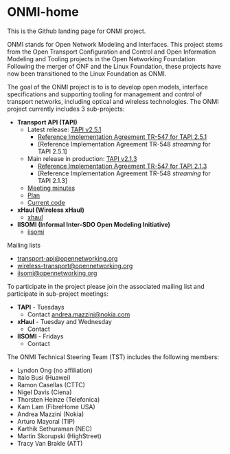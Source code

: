 # ONMI-home
This is the Github landing page for ONMI project.

ONMI stands for Open Network Modeling and Interfaces. This project stems from the Open Transport Configuration and Control and Open Information Modeling and Tooling projects in the Open Networking Foundation. Following the merger of ONF and the Linux Foundation, these projects have now been transitioned to the Linux Foundation as ONMI.

The goal of the ONMI project is to is to develop open models, interface specifications and supporting tooling for management and control of transport networks, including optical and wireless technologies. The ONMI project currently includes 3 sub-projects:
- **Transport API (TAPI)**
  - Latest release: [TAPI v2.5.1](https://github.com/Open-Network-Models-and-Interfaces-ONMI/TAPI/releases/tag/2.5.1)
    - [Reference Implementation Agreement TR-547 for TAPI 2.5.1](https://github.com/Open-Network-Models-and-Interfaces-ONMI/TAPI/tree/tapi-team-activities/TAPI-TEAM-ACTIVITIES/RIA/Delivered/V3.1)
    - [Reference Implementation Agreement TR-548 _streaming_ for TAPI 2.5.1]
  - Main release in production: [TAPI v2.1.3](https://github.com/Open-Network-Models-and-Interfaces-ONMI/TAPI/releases/tag/v2.1.3)
    - [Reference Implementation Agreement TR-547 for TAPI 2.1.3](https://github.com/Open-Network-Models-and-Interfaces-ONMI/TAPI/tree/tapi-team-activities/TAPI-TEAM-ACTIVITIES/RIA/Delivered/V1.1)
    - [Reference Implementation Agreement TR-548 _streaming_ for TAPI 2.1.3]
  - [Meeting minutes](https://github.com/Open-Network-Models-and-Interfaces-ONMI/TAPI/tree/tapi-team-activities/TAPI-TEAM-ACTIVITIES/Minutes)
  - [Plan](https://github.com/Open-Network-Models-and-Interfaces-ONMI/TAPI/blob/tapi-team-activities/TAPI-TEAM-ACTIVITIES/Plan/planForV2_6.txt)
  - [Current code](https://github.com/Open-Network-Models-and-Interfaces-ONMI/TAPI/tree/develop)
- **xHaul (Wireless xHaul)**
  - [xhaul](https://github.com/Open-Network-Models-and-Interfaces-ONMI/xhaul-home)
- **IISOMI (Informal Inter-SDO Open Modeling Initiative)**
  - [iisomi](https://github.com/Open-Network-Models-and-Interfaces-ONMI/iisomi-home)

Mailing lists
- transport-api@opennetworking.org
- wireless-transport@opennetworking.org
- iisomi@opennetworking.org

To participate in the project please join the associated mailing list and participate in sub-project meetings:
- **TAPI** - Tuesdays
  - Contact andrea.mazzini@nokia.com
- **xHaul** - Tuesday and Wednesday
  - Contact 
- **IISOMI** - Fridays
  - Contact 


The ONMI Technical Steering Team (TST) includes the following members:
- Lyndon Ong (no affiliation)
- Italo Busi (Huawei)
- Ramon Casellas (CTTC)
- Nigel Davis (Ciena)
- Thorsten Heinze (Telefonica)
- Kam Lam (FibreHome USA)
- Andrea Mazzini (Nokia)
- Arturo Mayoral (TIP)
- Karthik Sethuraman (NEC)
- Martin Skorupski (HighStreet)
- Tracy Van Brakle (ATT)
